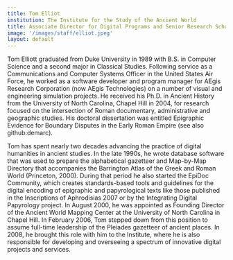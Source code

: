 ```yaml
---
title: Tom Elliot
institution: The Institute for the Study of the Ancient World
title: Associate Director for Digital Programs and Senior Research Scholar
image: '/images/staff/elliot.jpeg'
layout: default
---
```

Tom Elliott graduated from Duke University in 1989 with B.S. in Computer Science and a second major in Classical Studies. Following service as a Communications and Computer Systems Officer in the United States Air Force, he worked as a software developer and program manager for AEgis Research Corporation (now AEgis Technologies) on a number of visual and engineering simulation projects. He received his Ph.D. in Ancient History from the University of North Carolina, Chapel Hill in 2004, for research focused on the intersection of Roman documentary, administrative and geographic studies. His doctoral dissertation was entitled Epigraphic Evidence for Boundary Disputes in the Early Roman Empire (see also github:demarc).

Tom has spent nearly two decades advancing the practice of digital humanities in ancient studies. In the late 1990s, he wrote database software that was used to prepare the alphabetical gazetteer and Map-by-Map Directory that accompanies the Barrington Atlas of the Greek and Roman World (Princeton, 2000). During that period he also started the EpiDoc Community, which creates standards-based tools and guidelines for the digital encoding of epigraphic and papyrological texts like those published in the Inscriptions of Aphrodisias 2007 or by the Integrating Digital Papyrology project. In August 2000, he was appointed as Founding Director of the Ancient World Mapping Center at the University of North Carolina in Chapel Hill. In February 2006, Tom stepped down from this position to assume full-time leadership of the Pleiades gazetteer of ancient places. In 2008, he brought this role with him to the Institute, where he is also responsible for developing and overseeing a spectrum of innovative digital projects and services.
